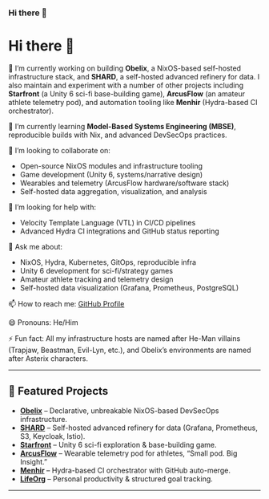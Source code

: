 ### Hi there 👋

<!--
**shinedog/shinedog** is a ✨ _special_ ✨ repository because its `README.md` (this file) appears on your GitHub profile.

Here are some ideas to get you started:
-->
# Hi there 👋

🔭 I’m currently working on building **Obelix**, a NixOS-based self-hosted infrastructure stack, and **SHARD**, a self-hosted advanced refinery for data. I also maintain and experiment with a number of other projects including **Starfront** (a Unity 6 sci-fi base-building game), **ArcusFlow** (an amateur athlete telemetry pod), and automation tooling like **Menhir** (Hydra-based CI orchestrator).

🌱 I’m currently learning **Model-Based Systems Engineering (MBSE)**, reproducible builds with Nix, and advanced DevSecOps practices.

👯 I’m looking to collaborate on:
- Open-source NixOS modules and infrastructure tooling  
- Game development (Unity 6, systems/narrative design)  
- Wearables and telemetry (ArcusFlow hardware/software stack)  
- Self-hosted data aggregation, visualization, and analysis  

🤔 I’m looking for help with:
- Velocity Template Language (VTL) in CI/CD pipelines  
- Advanced Hydra CI integrations and GitHub status reporting  

💬 Ask me about:
- NixOS, Hydra, Kubernetes, GitOps, reproducible infra  
- Unity 6 development for sci-fi/strategy games  
- Amateur athlete tracking and telemetry design  
- Self-hosted data visualization (Grafana, Prometheus, PostgreSQL)  

📫 How to reach me: [GitHub Profile](https://github.com/shinedog)  

😄 Pronouns: He/Him  

⚡ Fun fact: All my infrastructure hosts are named after He-Man villains (Trapjaw, Beastman, Evil-Lyn, etc.), and Obelix’s environments are named after Asterix characters.  

---

## 🚀 Featured Projects

- [**Obelix**](https://github.com/shinedog/obelix) – Declarative, unbreakable NixOS-based DevSecOps infrastructure.  
- [**SHARD**](https://github.com/shinedog/shard) – Self-hosted advanced refinery for data (Grafana, Prometheus, S3, Keycloak, Istio).  
- [**Starfront**](https://github.com/shinedog/probable-robot) – Unity 6 sci-fi exploration & base-building game.  
- [**ArcusFlow**](https://github.com/shinedog/ArcusFlow) – Wearable telemetry pod for athletes, “Small pod. Big Insight.”  
- [**Menhir**](https://github.com/shinedog/menhir) – Hydra-based CI orchestrator with GitHub auto-merge.  
- [**LifeOrg**](https://github.com/shinedog/lifeOrg) – Personal productivity & structured goal tracking.  

---